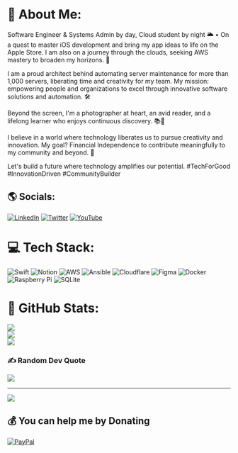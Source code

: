 # 📲 About Me:
Software Engineer & Systems Admin by day, Cloud student by night 🌥️ • On a quest to master iOS development and bring my app ideas to life on the Apple Store. I am also on a journey through the clouds, seeking AWS mastery to broaden my horizons. 🚀

I am a proud architect behind automating server maintenance for more than 1,000 servers, liberating time and creativity for my team. My mission: empowering people and organizations to excel through innovative software solutions and automation. 🛠️ 

Beyond the screen, I'm a photographer at heart, an avid reader, and a lifelong learner who enjoys continuous discovery. 📚📸

I believe in a world where technology liberates us to pursue creativity and innovation. My goal? Financial Independence to contribute meaningfully to my community and beyond. 💖

Let's build a future where technology amplifies our potential. #TechForGood #InnovationDriven #CommunityBuilder


## 🌎 Socials:
[![LinkedIn](https://img.shields.io/badge/LinkedIn-%230077B5.svg?logo=linkedin&logoColor=white)](https://linkedin.com/in/gabriel-marquez/) [![Twitter](https://img.shields.io/badge/Twitter-%231DA1F2.svg?logo=Twitter&logoColor=white)](https://twitter.com/gmarquezrivas) [![YouTube](https://img.shields.io/badge/YouTube-%23FF0000.svg?logo=YouTube&logoColor=white)](https://youtube.com/@gabrielmarquez) 

# 💻 Tech Stack:
![Swift](https://img.shields.io/badge/swift-F54A2A?style=plastic&logo=swift&logoColor=white) ![Notion](https://img.shields.io/badge/Notion-%23000000.svg?style=plastic&logo=notion&logoColor=white) ![AWS](https://img.shields.io/badge/AWS-%23FF9900.svg?style=plastic&logo=amazon-aws&logoColor=white) ![Ansible](https://img.shields.io/badge/ansible-%231A1918.svg?style=plastic&logo=ansible&logoColor=white) ![Cloudflare](https://img.shields.io/badge/Cloudflare-F38020?style=plastic&logo=Cloudflare&logoColor=white)	![Figma](https://img.shields.io/badge/figma-%23F24E1E.svg?style=plastic&logo=figma&logoColor=white) ![Docker](https://img.shields.io/badge/docker-%230db7ed.svg?style=plastic&logo=docker&logoColor=white) ![Raspberry Pi](https://img.shields.io/badge/-RaspberryPi-C51A4A?style=plastic&logo=Raspberry-Pi) ![SQLite](https://img.shields.io/badge/sqlite-%2307405e.svg?style=plastic&logo=sqlite&logoColor=white)

# 👔 GitHub Stats:
![](https://github-readme-stats.vercel.app/api?username=marquezgabriel&theme=tokyonight&hide_border=false&include_all_commits=false&count_private=true)<br/>
![](https://github-readme-streak-stats.herokuapp.com/?user=marquezgabriel&theme=tokyonight&hide_border=false)<br/>
![](https://github-readme-stats.vercel.app/api/top-langs/?username=marquezgabriel&theme=tokyonight&hide_border=false&include_all_commits=false&count_private=true&layout=compact)

### ✍️ Random Dev Quote
![](https://quotes-github-readme.vercel.app/api?type=horizontal&theme=tokyonight)

---
[![](https://visitcount.itsvg.in/api?id=marquezgabriel&icon=0&color=1)](https://visitcount.itsvg.in)

  ## 💰 You can help me by Donating
  [![PayPal](https://img.shields.io/badge/PayPal-00457C?style=for-the-badge&logo=paypal&logoColor=white)](https://paypal.me/maverickmtl) 
